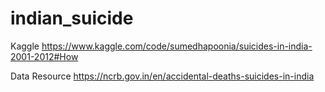 # indian_suicide

Kaggle
https://www.kaggle.com/code/sumedhapoonia/suicides-in-india-2001-2012#How


Data Resource
https://ncrb.gov.in/en/accidental-deaths-suicides-in-india
